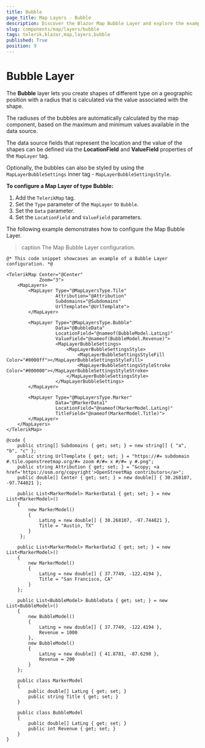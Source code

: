```yaml
---
title: Bubble
page_title: Map Layers - Bubble
description: Discover the Blazor Map Bubble Layer and explore the examples.
slug: components/map/layers/bubble
tags: telerik,blazor,map,layers,bubble
published: True
position: 9
---
```


# Bubble Layer

The **Bubble** layer lets you create shapes of different type on a geographic position with a radius that is calculated via the value associated with the shape.

The radiuses of the bubbles are automatically calculated by the map component, based on the maximum and minimum values available in the data source.

The data source fields that represent the location and the value of the shapes can be defined via the **LocationField** and **ValueField** properties of the `MapLayer` tag.

Optionally, the bubbles can also be styled by using the `MapLayerBubbleSettings` inner tag - `MapLayerBubbleSettingsStyle`.

**To configure a Map Layer of type Bubble:**

1. Add the `TelerikMap` tag.
2. Set the `Type` parameter of the `MapLayer` to `Bubble`.
3. Set the `Data` parameter.
4. Set the `LocationField` and `ValueField` parameters.

The following example demonstrates how to configure the Map Bubble Layer.

>caption The Map Bubble Layer configuration.

````RAZOR
@* This code snippet showcases an example of a Bubble Layer configuration. *@

<TelerikMap Center="@Center"
            Zoom="3">
    <MapLayers>
        <MapLayer Type="@MapLayersType.Tile"
                  Attribution="@Attribution"
                  Subdomains="@Subdomains"
                  UrlTemplate="@UrlTemplate">
        </MapLayer>

        <MapLayer Type="@MapLayersType.Bubble"
                  Data="@BubbleData"
                  LocationField="@nameof(BubbleModel.LatLng)"
                  ValueField="@nameof(BubbleModel.Revenue)">
                  <MapLayerBubbleSettings>
                      <MapLayerBubbleSettingsStyle>
                          <MapLayerBubbleSettingsStyleFill Color="#0000ff"></MapLayerBubbleSettingsStyleFill>
                          <MapLayerBubbleSettingsStyleStroke Color="#000000"></MapLayerBubbleSettingsStyleStroke>
                      </MapLayerBubbleSettingsStyle>
                  </MapLayerBubbleSettings>
        </MapLayer>

        <MapLayer Type="@MapLayersType.Marker"
                  Data="@MarkerData1"
                  LocationField="@nameof(MarkerModel.LatLng)"
                  TitleField="@nameof(MarkerModel.Title)">
        </MapLayer>
    </MapLayers>
</TelerikMap>

@code {
    public string[] Subdomains { get; set; } = new string[] { "a", "b", "c" };
    public string UrlTemplate { get; set; } = "https://#= subdomain #.tile.openstreetmap.org/#= zoom #/#= x #/#= y #.png";
    public string Attribution { get; set; } = "&copy; <a href='https://osm.org/copyright'>OpenStreetMap contributors</a>";
    public double[] Center { get; set; } = new double[] { 30.268107, -97.744821 };

    public List<MarkerModel> MarkerData1 { get; set; } = new List<MarkerModel>()
    {
        new MarkerModel()
        {
            LatLng = new double[] { 30.268107, -97.744821 },
            Title = "Austin, TX"
        }
     };

    public List<MarkerModel> MarkerData2 { get; set; } = new List<MarkerModel>()
    {
        new MarkerModel()
        {
            LatLng = new double[] { 37.7749, -122.4194 },
            Title = "San Francisco, CA"
        }
    };

    public List<BubbleModel> BubbleData { get; set; } = new List<BubbleModel>()
    {
        new BubbleModel()
        {
            LatLng = new double[] { 37.7749, -122.4194 },
            Revenue = 1000
        },
        new BubbleModel()
        {
            LatLng = new double[] { 41.8781, -87.6298 },
            Revenue = 200
        }
    };

    public class MarkerModel
    {
        public double[] LatLng { get; set; }
        public string Title { get; set; }
    }

    public class BubbleModel
    {
        public double[] LatLng { get; set; }
        public int Revenue { get; set; }
    }
}
````
